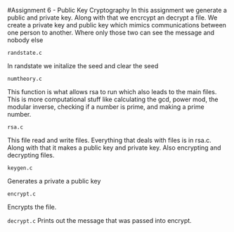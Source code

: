 #Assignment 6 - Public Key Cryptography 
In this assignment we generate a public and private key. Along with that we encrcypt an
decrypt a file. We create a private key and public key which mimics communications 
between one person to another. Where only those two can see the message and nobody else

```
randstate.c
```
In randstate we initalize the seed and clear the seed 

```
numtheory.c
```
This function is what allows rsa to run which also leads to the main files. This is more computational stuff like calculating the gcd, power mod, the modular inverse, checking if a number is prime, and making a prime number. 

```
rsa.c
```
This file read and write files. Everything that deals with files is in rsa.c. Along with that it makes a public key and private key. Also encrypting and decrypting files. 

```
keygen.c 
```
Generates a private a public key

```
encrypt.c 
```
Encrypts the file. 

```decrypt.c```
Prints out the message that was passed into encrypt. 


